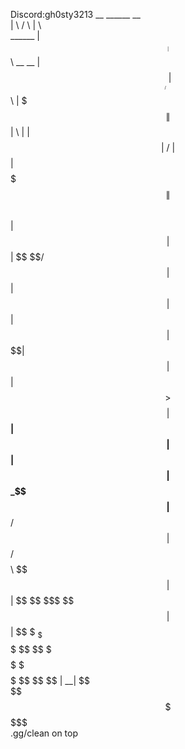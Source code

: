 Discord:gh0sty3213
           __         ______             __           
          |  \       /      \           |  \          
  ______  | $$____  |  $$$$$$\ __    __ | $$ __    __ 
 /      \ | $$    \ | $$$\| $$|  \  |  \| $$|  \  /  \
|  $$$$$$\| $$$$$$$\| $$$$\ $$| $$  | $$| $$ \$$\/  $$
| $$  | $$| $$  | $$| $$\$$\$$| $$  | $$| $$  >$$  $$ 
| $$__| $$| $$  | $$| $$_\$$$$| $$__/ $$| $$ /  $$$$\ 
 \$$    $$| $$  | $$ \$$  \$$$ \$$    $$| $$|  $$ \$$\
 _\$$$$$$$ \$$   \$$  \$$$$$$   \$$$$$$  \$$ \$$   \$$
|  \__| $$                                            
 \$$    $$                                            
  \$$$$$$                                             
.gg/clean on top
